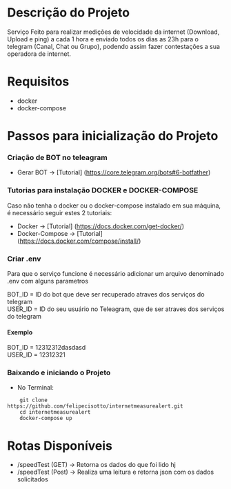 # Descrição do Projeto 
Serviço Feito para realizar medições de velocidade da internet (Download, Upload e ping) a cada 1 hora e enviado todos os dias as 23h para o telegram (Canal, Chat ou Grupo), podendo assim fazer contestações a sua operadora de internet.

# Requisitos 
* docker 
* docker-compose 

# Passos para inicialização do Projeto

### Criação de BOT no teleagram
* Gerar BOT -> [Tutorial] (https://core.telegram.org/bots#6-botfather)
### Tutorias para instalação DOCKER e DOCKER-COMPOSE
Caso não tenha o docker ou o docker-compose instalado em sua máquina, é necessário seguir estes 2 tutoriais: 

* Docker -> [Tutorial] (https://docs.docker.com/get-docker/)
* Docker-Compose -> [Tutorial] (https://docs.docker.com/compose/install/)

### Criar .env 
Para que o serviço funcione é necessário adicionar um arquivo denominado .env com alguns parametros 

BOT_ID = ID do bot que deve ser recuperado atraves dos serviços do telegram   
USER_ID = ID do seu usuário no Teleagram, que de ser atraves dos serviços do telegram 
#### Exemplo 
BOT_ID = 12312312dasdasd  
USER_ID = 12312321  
### Baixando e iniciando o Projeto
* No Terminal: 

```language
    git clone https://github.com/felipecisotto/internetmeasurealert.git
    cd internetmeasurealert
    docker-compose up 
```

# Rotas Disponíveis 
* /speedTest (GET) -> Retorna os dados do que foi lido hj
* /speedTest (Post) -> Realiza uma leitura e retorna json com os dados solicitados

